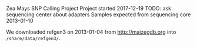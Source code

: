 Zea Mays SNP Calling Project
Project started 2017-12-19
TODO: ask sequencing center about adapters
Samples expected from sequencing core 2013-01-10


We downloaded refgen3 on 2013-01-04 from http://maizegdb.org into `/share/data/refgen3/`.
